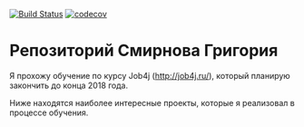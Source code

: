 ﻿[![Build Status](https://travis-ci.org/gmsmirnov/gsmirnov.svg?branch=master)](https://travis-ci.org/gmsmirnov/gsmirnov)
[![codecov](https://codecov.io/gh/gmsmirnov/gsmirnov/branch/master/graph/badge.svg)](https://codecov.io/gh/gmsmirnov/gsmirnov)
# Репозиторий Смирнова Григория

Я прохожу обучение по курсу Job4j (http://job4j.ru/), который планирую закончить до конца 2018 года.

Ниже находятся наиболее интересные проекты, которые я реализовал в процессе обучения.